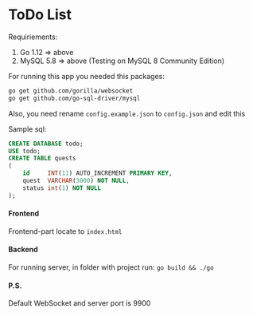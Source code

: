 # ToDo List

Requiriements:
1. Go 1.12 => above
2. MySQL 5.8 => above (Testing on MySQL 8 Community Edition)

For running this app you needed this packages:
```sh
go get github.com/gorilla/websocket
go get github.com/go-sql-driver/mysql
```
Also, you need rename ```config.example.json``` to ```config.json``` and edit this

Sample sql:
```sql
CREATE DATABASE todo;
USE todo;
CREATE TABLE quests
(
    id     INT(11) AUTO_INCREMENT PRIMARY KEY,
    quest  VARCHAR(3000) NOT NULL,
    status int(1) NOT NULL
);
```

#### Frontend
Frontend-part locate to ```index.html```

#### Backend
For running server, in folder with project run: 
```go build && ./go```

#### P.S.
Default WebSocket and server port is 9900
